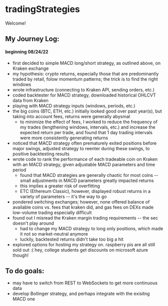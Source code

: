 # tradingStrategies

Welcome!


## My Journey Log:
#### beginning 08/24/22
- first decided to simple MACD long/short strategy, as outlined above, on Kraken exchange
- my hypothesis: crypto returns, especially those that are predominantly traded by retail, folow momentum patterns; the trick is to find the right windows
- wrote infrastructure (connecting to Kraken API, sending orders, etc.)
- coded backtester for MACD strategy, downloaded historical OHLCVT data from Kraken
- playing with MACD strategy inputs (windows, periods, etc.)
- the big coins (BTC, ETH, etc.) initially looked good over past year(s), but taking into account fees, returns were generally abysmal
  - to minimize the effect of fees, I worked to reduce the frequency of my trades (lengthening windows, intervals, etc.) and increase the expected return per trade, and found that 1 day trading intervals were more consistently generating returns
- noticed that MACD strategy often prematurely exited positions before major swings, adjusted strategy to reenter during these swings, to positive backtesting results
- wrote code to rank the performance of each tradeable coin on Kraken with an MACD strategy, given adjustable MACD parameters and time period
  - found that MACD strategies are generally chaotic for most coins -- small adjustments in MACD parameters greatly impacted returns 
  - this implies a greater risk of overfitting
  - ETC (Ethereum Classic), however, displayed robust returns in a variety of parameters -- it's the way to go
- pondered switching exchanges; however, none offered balance of available coins vs. fees that kraken did, and gas fees on DEXs made low-volume trading especially difficult
- found out I misread the Kraken margin trading requirements -- the sec doesn't play around
  - had to change my MACD strategy to long only positions, which made it not so market-neutral anymore
  - luckily, backtested returns didn't take too big a hit
- explored options for hosting my strategy on. raspberry pis are all still sold out :( hey, college students get discounts on microsoft azure though!

## To do goals:
- may have to switch from REST to WebSockets to get more continuous data
- develop Bollinger strategy, and perhaps integrate with the exisitng MACD one
